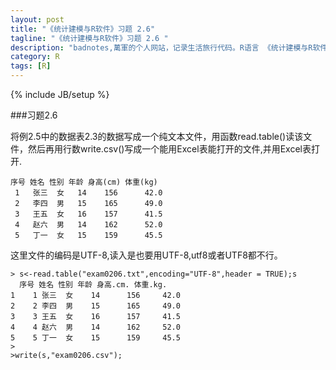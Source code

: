 ```yaml
---
layout: post
title: "《统计建模与R软件》习题 2.6"
tagline: "《统计建模与R软件》习题 2.6 "
description: "badnotes,萬軍的个人网站，记录生活旅行代码。R语言 《统计建模与R软件》习题 2.6 "
category: R
tags: [R]
---
```

{% include JB/setup %}

###习题2.6

将例2.5中的数据表2.3的数据写成一个纯文本文件，用函数read.table()读该文件，然后再用行数write.csv()写成一个能用Excel表能打开的文件,并用Excel表打开.

	序号 姓名 性别 年龄 身高(cm) 体重(kg)
	 1   张三  女   14    156      42.0
	 2   李四  男   15    165      49.0 
	 3   王五  女   16    157      41.5
	 4   赵六  男   14    162      52.0 
	 5   丁一  女   15    159      45.5

这里文件的编码是UTF-8,读入是也要用UTF-8,utf8或者UTF8都不行。

	> s<-read.table("exam0206.txt",encoding="UTF-8",header = TRUE);s
	  序号 姓名 性别 年龄 身高.cm. 体重.kg.
	1    1 张三  女    14      156     42.0
	2    2 李四  男    15      165     49.0
	3    3 王五  女    16      157     41.5
	4    4 赵六  男    14      162     52.0
	5    5 丁一  女    15      159     45.5
	> 
	>write(s,"exam0206.csv");

